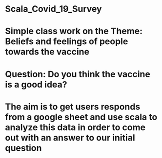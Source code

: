 # Scala_Covid_19_Survey

# Simple class work on the Theme: Beliefs and feelings of people towards the vaccine

# Question: Do you think the vaccine is a good idea?

# The aim is to get users responds from a google sheet and use scala to analyze this data in order to come out with an answer to our initial question

